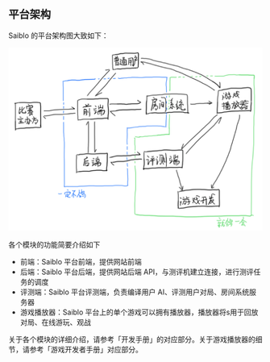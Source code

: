 ## 平台架构

Saiblo 的平台架构图大致如下：

![](./../imgs/arch.png)

各个模块的功能简要介绍如下

- 前端：Saiblo 平台前端，提供网站前端
- 后端：Saiblo 平台后端，提供网站后端 API，与测评机建立连接，进行测评任务的调度
- 评测端：Saiblo 平台评测端，负责编译用户 AI、评测用户对局、房间系统服务器
- 游戏播放器：Saiblo 平台上的单个游戏可以拥有播放器，播放器将s用于回放对局、在线游玩、观战

关于各个模块的详细介绍，请参考「开发手册」的对应部分。关于游戏播放器的细节，请参考「游戏开发者手册」对应部分。